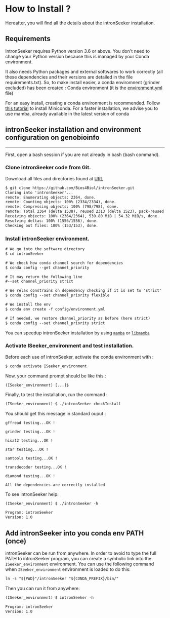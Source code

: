 How to Install ?
================

Hereafter, you will find all the details about the intronSeeker installation.

Requirements
------------

IntronSeeker requires Python version 3.6 or above. You don't need to change your Python version because this is managed by your Conda environment.

It also needs Python packages and external softwares to work 
correctly (all these dependencies and their versions are detailed in the file 
requirements.txt). So, to make install easier, a conda enviromnent (grinder excluded)
has been created  : Conda environment 
(it is the [environment.yml](https://forgemia.inra.fr/emilien.lasguignes/intronSeeker/-/blob/master/config/environment.yml) file)

For an easy install, creating a conda environment is recommended. 
Follow [this tutorial](https://conda.io/projects/conda/en/latest/user-guide/install/index.html) to install Miniconda.
For a faster installation, we advise you to use mamba, already available in the latest version of conda


## intronSeeker installation and environment configuration on genobioinfo
--------------------------------------------------------------------------

First, open a bash session if you are not already in bash (bash command).

### Clone intronSeeker code from Git.

Download all files and directories found at [URL](https://forgemia.inra.fr/emilien.lasguignes/intronSeeker) 

```diff
$ git clone https://github.com/Bios4Biol/intronSeeker.git
Cloning into 'intronSeeker'...
remote: Enumerating objects: 2364, done.
remote: Counting objects: 100% (2334/2334), done.
remote: Compressing objects: 100% (798/798), done.
remote: Total 2364 (delta 1538), reused 2313 (delta 1523), pack-reused 30
Receiving objects: 100% (2364/2364), 539.80 MiB | 54.32 MiB/s, done.
Resolving deltas: 100% (1556/1556), done.
Checking out files: 100% (153/153), done.
```

### Install intronSeeker environment.


```txt
# We go into the software directory
$ cd intronSeeker

# We check how conda channel search for dependencies
$ conda config --get channel_priority

# It may return the following line
#--set channel_priority strict

# We relax constrains on dependency checking if it is set to 'strict'
$ conda config --set channel_priority flexible

# We install the env
$ conda env create -f config/environment.yml

# If needed, we restore channel_priority as before (here strict)
$ conda config --set channel_priority strict
```

You can speedup intronSeeker installation by using [`mamba`](https://mamba.readthedocs.io/en/latest/) or [`libmamba`](https://conda.github.io/conda-libmamba-solver/)


### Activate ISeeker_environment and test installation.

Before each use of intronSeeker, activate the conda environment with :

```diff
$ conda activate ISeeker_environment
```

Now, your command prompt should be like this :

```
(ISeeker_environment) [...]$ 
```

Finally, to test the installation, run the command :

```diff
(ISeeker_environment) $ ./intronSeeker checkInstall
```

You should get this message in standard ouput : 

```
gffread testing...OK ! 

grinder testing...OK ! 

hisat2 testing...OK ! 

star testing...OK ! 

samtools testing...OK ! 

transdecoder testing...OK ! 

diamond testing...OK ! 

All the dependencies are correctly installed
```

To see intronSeeker help:

```diff
(ISeeker_environment) $ ./intronSeeker -h

Program: intronSeeker
Version: 1.0

```

## Add intronSeeker into you conda env PATH (once)

intronSeeker can be run from anywhere. 
In order to avoid to type the full PATH to intronSeeker program, you can create a symbolic link into the `ISeeker_environment` environment.
You can use the following command when `ISeeker_environment` environment is loaded to do this:

```diff
ln -s "${PWD}"/intronSeeker "${CONDA_PREFIX}/bin/"
```

Then you can run it from anywhere:


```diff
(ISeeker_environment) $ intronSeeker -h

Program: intronSeeker
Version: 1.0

```